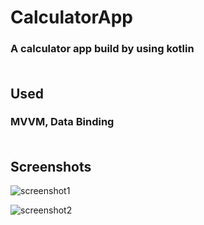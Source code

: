 # **CalculatorApp**

### A calculator app build by using kotlin <br/> <br/>

## **Used**

### MVVM, Data Binding <br/> <br/>

## **Screenshots**

![screenshot1](https://user-images.githubusercontent.com/111344082/184903719-a13653f0-61e4-4bb6-8008-60553af7c8e7.jpeg)

![screenshot2](https://user-images.githubusercontent.com/111344082/184903925-41863c08-50ec-4870-a77d-b9034a1021ee.jpeg)
